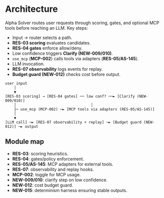 # Architecture

Alpha Solver routes user requests through scoring, gates, and optional MCP tools before reaching an LLM. Key steps:

- Input → router selects a path.
- **RES-03 scoring** evaluates candidates.
- **RES-04 gates** enforce allow/deny.
- Low confidence triggers **Clarify (NEW-009/010)**.
- `use_mcp` (**MCP-002**) calls tools via adapters (**RES-05/AS-145**).
- LLM invocation.
- **RES-07 observability** logs events for replay.
- **Budget guard (NEW-012)** checks cost before output.

```
user input
    │
    ▼
[RES-03 scoring] → [RES-04 gates] ── low conf? ──► [Clarify (NEW-009/010)]
    │                                  │
    ├─ use_mcp (MCP-002) ─► [MCP tools via adapters (RES-05/AS-145)]
    │
    ▼
[LLM call] ─► [RES-07 observability + replay] ─► [Budget guard (NEW-012)] ─► output
```

## Module map

- **RES-03**: scoring heuristics.
- **RES-04**: gates/policy enforcement.
- **RES-05/AS-145**: MCP adapters for external tools.
- **RES-07**: observability and replay hooks.
- **MCP-002**: toggle for MCP usage.
- **NEW-009/010**: clarify step on low confidence.
- **NEW-012**: cost budget guard.
- **NEW-015**: determinism harness ensuring stable outputs.


